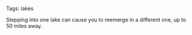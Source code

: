 Tags: lakes

Stepping into one lake can cause you to reemerge in a different one, up to 50 miles away.